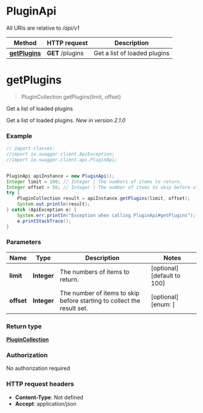 # PluginApi

All URIs are relative to */api/v1*

Method | HTTP request | Description
------------- | ------------- | -------------
[**getPlugins**](PluginApi.md#getPlugins) | **GET** /plugins | Get a list of loaded plugins

<a name="getPlugins"></a>
# **getPlugins**
> PluginCollection getPlugins(limit, offset)

Get a list of loaded plugins

Get a list of loaded plugins.  *New in version 2.1.0* 

### Example
```java
// Import classes:
//import io.swagger.client.ApiException;
//import io.swagger.client.api.PluginApi;


PluginApi apiInstance = new PluginApi();
Integer limit = 100; // Integer | The numbers of items to return.
Integer offset = 56; // Integer | The number of items to skip before starting to collect the result set.
try {
    PluginCollection result = apiInstance.getPlugins(limit, offset);
    System.out.println(result);
} catch (ApiException e) {
    System.err.println("Exception when calling PluginApi#getPlugins");
    e.printStackTrace();
}
```

### Parameters

Name | Type | Description  | Notes
------------- | ------------- | ------------- | -------------
 **limit** | **Integer**| The numbers of items to return. | [optional] [default to 100]
 **offset** | **Integer**| The number of items to skip before starting to collect the result set. | [optional] [enum: ]

### Return type

[**PluginCollection**](PluginCollection.md)

### Authorization

No authorization required

### HTTP request headers

 - **Content-Type**: Not defined
 - **Accept**: application/json

